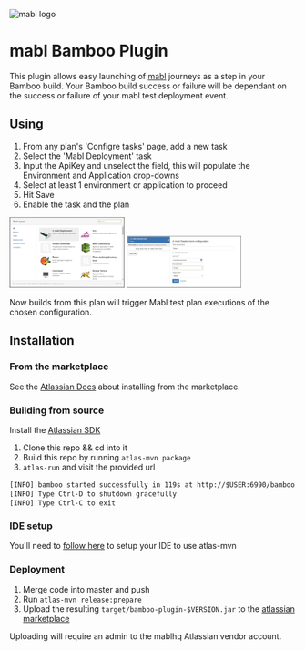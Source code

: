 ![mabl logo](https://avatars3.githubusercontent.com/u/25963599?s=100&v=4)
# mabl Bamboo Plugin

This plugin allows easy launching of [mabl](https://www.mabl.com) journeys as a step in your Bamboo build. Your Bamboo build success or failure will be dependant on the success or failure of your mabl test deployment event.

## Using
1. From any plan's 'Configre tasks' page, add a new task
2. Select the 'Mabl Deployment' task
3. Input the ApiKey and unselect the field, this will populate the Environment and Application drop-downs
4. Select at least 1 environment or application to proceed
4. Hit Save
5. Enable the task and the plan

<img src="https://github.com/mablhq/bamboo-plugin/raw/master/src/main/resources/images/BambooTaskSelectionV2.png" alt="Select Mabl Deployment" width="40%"/>
<img src="https://github.com/mablhq/bamboo-plugin/raw/master/src/main/resources/images/BambooTaskConfigurationV2.png" alt="Input Configuration" width="40%"/>

Now builds from this plan will trigger Mabl test plan executions of the chosen configuration.

## Installation

### From the marketplace
See the [Atlassian Docs](https://marketplace.atlassian.com/apps/1219102/mabl-deployment?hosting=server&tab=installation) about installing from the marketplace.

### Building from source
Install the [Atlassian SDK](https://developer.atlassian.com/server/framework/atlassian-sdk/set-up-the-atlassian-plugin-sdk-and-build-a-project/)
1. Clone this repo && cd into it
2. Build this repo by running `atlas-mvn package`
3. `atlas-run` and visit the provided url
  ```
  [INFO] bamboo started successfully in 119s at http://$USER:6990/bamboo
  [INFO] Type Ctrl-D to shutdown gracefully
  [INFO] Type Ctrl-C to exit
  ```
### IDE setup
You'll need to [follow here](https://community.developer.atlassian.com/t/configure-idea-to-use-the-sdk/10610) to setup your IDE to use atlas-mvn

### Deployment
1. Merge code into master and push
2. Run `atlas-mvn release:prepare`
3. Upload the resulting `target/bamboo-plugin-$VERSION.jar` to the [atlassian marketplace](https://marketplace.atlassian.com/manage/apps/1219102/versions)

Uploading will require an admin to the mablhq Atlassian vendor account. 
  
